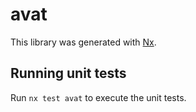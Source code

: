 # avat

This library was generated with [Nx](https://nx.dev).

## Running unit tests

Run `nx test avat` to execute the unit tests.
